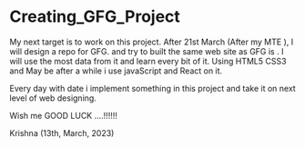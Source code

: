 # Creating_GFG_Project

My next target is to work on this project. After 21st March (After my MTE ), I will design a repo for GFG. and try to built the same web site as GFG is . I will use the most data from it and learn every bit of it. Using HTML5 CSS3 and May be after a while i use javaScript and React on it.

Every day with date i implement something in this project and take it on next level of web designing. 

Wish me GOOD LUCK ....!!!!!!

Krishna
(13th, March, 2023)